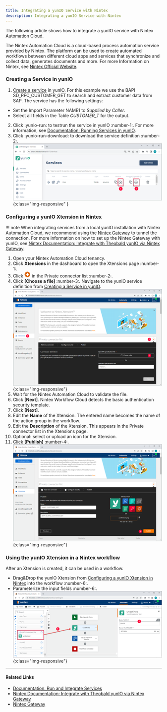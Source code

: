 ```yaml
---
title: Integrating a yunIO Service with Nintex
description: Integrating a yunIO Service with Nintex
---
```



The following article shows how to integrate a yunIO service with Nintex Automation Cloud.

The Nintex Automation Cloud is a cloud-based process automation service provided by Nintex. 
The platform can be used to create automated workflows between different cloud apps and services that synchronize and collect data, generates documents and more. 
For more Information on Nintex, see [Nintex Official Website](https://www.nintex.com/).


### Creating a Service in yunIO

1. [Create a service](../getting-started.md/#create-a-service) in yunIO. For this example we use the BAPI SD_RFC_CUSTOMER_GET to search and extract customer data from SAP. 
The service has the following settings:<br>
- Set the Import Parameter NAME1 to *Supplied by Caller*.
- Select all fields in the Table *CUSTOMER_T* for the output.
2. Click :yunio-run: to testrun the service in yunIO :number-1:. For more information, see [Documentation: Running Services in yunIO](../documentation/run-services.md/#run-services-in-yunio).
3. Click :yunio-run-download: to download the service definition :number-2:.<br>
![yunio-Services-Function-Download](../assets/images/yunio/articles/yunio-run-services-function-download.png){:class="img-responsive" }

### Configuring a yunIO Xtension in Nintex

!!! note
    When integrating services from a local yunIO installation with Nintex Automation Cloud, we recommend using the [Nintex Gateway](https://help.nintex.com/en-us/nwc/Content/Gateway/InstallAndConfigure.htm) to tunnel the connection.
    For more information on how to set up the Nintex Gateway with yunIO, see [Nintex Documentation: Integrate with Theobald yunIO via Nintex Gateway](https://help.nintex.com/en-US/xtensions/04_Reference/Examples/EXM_04SAPTheobaldyunIO.htm).

1. Open your Nintex Automation Cloud tenancy.
2. Click **Xtensions** in the dashboard to open the Xtensions page :number-1:.
3. Click ![nintex-add](../assets/images/yunio/articles/nintex-add.png) in the Private connector list :number-2:.
4. Click **[Choose a file]** :number-3:. Navigate to the yunIO service definition from [Creating a Service in yunIO](#creating-a-service-in-yunio).<br>
![nintex-xtensions1](../assets/images/yunio/articles/nintex-xtension.png){:class="img-responsive"}
5. Wait for the Nintex Automation Cloud to validate the file.
6. Click **[Next]**. Nintex Workflow Cloud detects the basic authentication security template.
7. Click **[Next]**.
8. Edit the **Name** of the Xtension. The entered name becomes the name of the action group in the workflow.
9. Edit the **Description** of the Xtension. This appears in the Private connector list in the Xtensions page.
10. Optional: select or upload an icon for the Xtension.
11. Click **[Publish]** :number-4:.<br>
![nintex-xtensions2](../assets/images/yunio/articles/nintex-xtension2.png){:class="img-responsive"}

### Using the yunIO Xtension in a Nintex workflow
After an Xtension is created, it can be used in a workflow. 

- Drag&Drop the yunIO Xtension from [Configuring a yunIO Xtension in Nintex](#configuring-a-yunio-xtension-in-nintex) into the workflow :number-6:.
- Parameterize the input fields :number-6:. <br>
![nintex-xtensions3](../assets/images/yunio/articles/nintex-xtension3.png){:class="img-responsive"}


******

#### Related Links
- [Documentation: Run and Integrate Services](../getting-started.md/#run-and-integrate-services)
- [Nintex Documentation: Integrate with Theobald yunIO via Nintex Gateway](https://help.nintex.com/en-US/xtensions/04_Reference/Examples/EXM_04SAPTheobaldyunIO.htm)
- [Nintex Gateway](https://help.nintex.com/en-us/nwc/Content/Gateway/InstallAndConfigure.htm)
